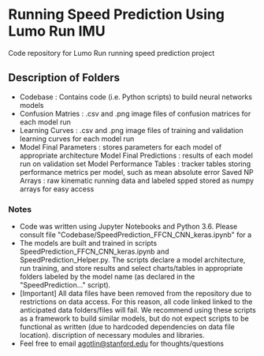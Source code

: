 # Running Speed Prediction Using Lumo Run IMU
Code repository for Lumo Run running speed prediction project

## Description of Folders
- Codebase : Contains code (i.e. Python scripts) to build neural networks models
- Confusion Matries : .csv and .png image files of confusion matrices for each model run
- Learning Curves : .csv and .png image files of training and validation learning curves for each model run
- Model Final Parameters : stores parameters for each model of appropriate architecture
Model Final Predictions : results of each model run on validation set 
Model Performance Tables : tracker tables storing performance metrics per model, such as mean absolute error
Saved NP Arrays : raw kinematic running data and labeled spped stored as numpy arrays for easy access

### Notes
- Code was written using Jupyter Notebooks and Python 3.6. Please consult file "Codebase/SpeedPrediction_FFCN_CNN_keras.ipynb" for a 
- The models are built and trained in scripts SpeedPrediction_FFCN_CNN_keras.ipynb and SpeedPrediction_Helper.py. The scripts declare a model architecture, run training, and store results and select charts/tables in appropriate folders labeled by the model name (as declared in the "SpeedPrediction..." script).
- [Important] All data files have been removed from the repository due to restrictions on data access. For this reason, all code linked linked to the anticipated data folders/files will fail. We recommend using these scripts as a framework to build similar models, but do not expect scripts to be functional as written (due to hardcoded dependencies on data file location). 
discription of necessary modules and libraries.
- Feel free to email agotlin@stanford.edu for thoughts/questions
